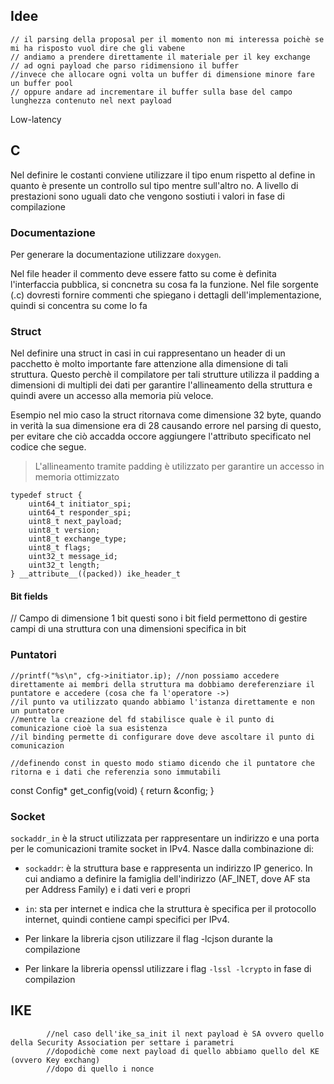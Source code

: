 
## Idee

    // il parsing della proposal per il momento non mi interessa poichè se mi ha risposto vuol dire che gli vabene
    // andiamo a prendere direttamente il materiale per il key exchange
    // ad ogni payload che parso ridimensiono il buffer 
    //invece che allocare ogni volta un buffer di dimensione minore fare un buffer pool
    // oppure andare ad incrementare il buffer sulla base del campo lunghezza contenuto nel next payload
Low-latency



## C

Nel definire le costanti conviene utilizzare il tipo enum rispetto al define in quanto è presente un controllo sul tipo mentre sull'altro no. A livello di prestazioni sono uguali dato che vengono sostiuti i valori in fase di compilazione

### Documentazione

Per generare la documentazione utilizzare `doxygen`.

Nel file header il commento deve essere fatto su come è definita l'interfaccia pubblica, si concnetra su cosa fa la funzione.
Nel file sorgente (.c) dovresti fornire commenti che spiegano i dettagli dell'implementazione, quindi si concentra su come lo fa

### Struct 

Nel definire una struct in casi in cui rappresentano un header di un pacchetto è molto importante fare attenzione alla dimensione di tali struttura. Questo perchè il compilatore per tali strutture utilizza il padding a dimensioni di multipli dei dati per garantire l'allineamento della struttura e quindi avere un accesso alla memoria più veloce.

Esempio nel mio caso la struct ritornava come dimensione 32 byte, quando in verità la sua dimensione era di 28 causando errore nel parsing di questo, per evitare che ciò accadda occore aggiungere l'attributo specificato nel codice che segue.

> L'allineamento tramite padding è utilizzato per garantire un accesso in memoria ottimizzato

```
typedef struct {
    uint64_t initiator_spi;   
    uint64_t responder_spi;  
    uint8_t next_payload; 
    uint8_t version;        
    uint8_t exchange_type; 
    uint8_t flags;        
    uint32_t message_id;  
    uint32_t length;     
} __attribute__((packed)) ike_header_t
```

#### Bit fields
// Campo di dimensione 1 bit questi sono i bit field permettono di gestire campi di una struttura con una dimensioni specifica in bit


### Puntatori

    //printf("%s\n", cfg->initiator.ip); //non possiamo accedere direttamente ai membri della struttura ma dobbiamo dereferenziare il puntatore e accedere (cosa che fa l'operatore ->)
    //il punto va utilizzato quando abbiamo l'istanza direttamente e non un puntatore
    //mentre la creazione del fd stabilisce quale è il punto di comunicazione cioè la sua esistenza 
    //il binding permette di configurare dove deve ascoltare il punto di comunicazion

    //definendo const in questo modo stiamo dicendo che il puntatore che ritorna e i dati che referenzia sono immutabili
const Config* get_config(void) {
    return &config;
}

### Socket 

`sockaddr_in` è la struct utilizzata per rappresentare un indirizzo e una porta per le comunicazioni tramite socket in IPv4. Nasce dalla combinazione di:

- `sockaddr`: è la struttura base e rappresenta un indirizzo IP generico. In cui andiamo a definire la famiglia dell'indirizzo (AF_INET, dove AF sta per Address Family) e i dati veri e propri
- `in`: sta per internet e indica che la struttura è specifica per il protocollo internet, quindi contiene campi specifici per IPv4.


- Per linkare la libreria cjson utilizzare il flag -lcjson durante la compilazione
- Per linkare la libreria openssl utilizzare i flag `-lssl -lcrypto` in fase di compilazion

## IKE


            //nel caso dell'ike_sa_init il next payload è SA ovvero quello della Security Association per settare i parametri
            //dopodichè come next payload di quello abbiamo quello del KE (ovvero Key exchang)
            //dopo di quello i nonce